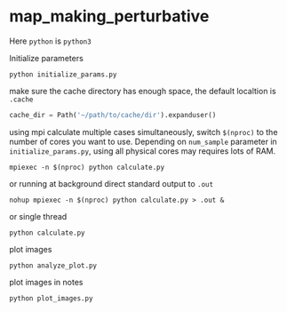 # map_making_perturbative

Here `python` is `python3`

Initialize parameters
```
python initialize_params.py
```

make sure the cache directory has enough space, the default localtion is `.cache`
``` python
cache_dir = Path('~/path/to/cache/dir').expanduser()
```

using mpi calculate multiple cases simultaneously, switch `$(nproc)` to the number of cores you want to use. Depending on `num_sample` parameter in `initialize_params.py`, using all physical cores may requires lots of RAM.
```
mpiexec -n $(nproc) python calculate.py
```
or running at background direct standard output to `.out`
```
nohup mpiexec -n $(nproc) python calculate.py > .out &
```
or single thread
```
python calculate.py
```

plot images
```
python analyze_plot.py
```

plot images in notes
```
python plot_images.py
```
